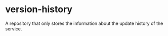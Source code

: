 # version-history
A repository that only stores the information about the update history of the service.
